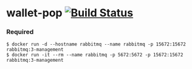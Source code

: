 # wallet-pop [![Build Status](https://travis-ci.com/wfuertes/wallet-pop.svg?branch=master)](https://travis-ci.com/wfuertes/wallet-pop)

### Required
```
$ docker run -d --hostname rabbitmq --name rabbitmq -p 15672:15672 rabbitmq:3-management
$ docker run -it --rm --name rabbitmq -p 5672:5672 -p 15672:15672 rabbitmq:3-management
```
